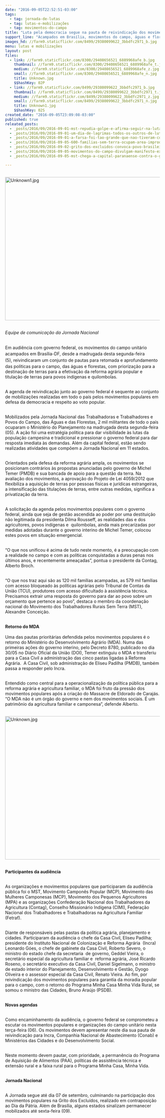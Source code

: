 ```yaml
---
date: "2016-09-05T22:52:51-03:00"
tags:
  - tag: jornada-de-lutas
  - tag: lutas-e-mobilizações
  - tag: movimentos-do-campo
title: "Luta pela democracia segue na pauta de reivindicação dos movimentos ao governo "
support_line: "Acampados em Brasília, movimentos do campo, águas e florestas defendem em audiência a retomada e aprofundamento de políticas sociais"
images_hd: //farm9.staticflickr.com/8499/29380099622_3bbdfc2971_b.jpg
menu: lutas e mobilizações
layout: post
files:
  - link: //farm9.staticflickr.com/8300/29408656521_6889968afe_b.jpg
    thumbnail: //farm9.staticflickr.com/8300/29408656521_6889968afe_t.jpg
    medium: //farm9.staticflickr.com/8300/29408656521_6889968afe_z.jpg
    small: //farm9.staticflickr.com/8300/29408656521_6889968afe_n.jpg
    title: Unknown.jpg
    $$hashKey: 02P
  - link: //farm9.staticflickr.com/8499/29380099622_3bbdfc2971_b.jpg
    thumbnail: //farm9.staticflickr.com/8499/29380099622_3bbdfc2971_t.jpg
    medium: //farm9.staticflickr.com/8499/29380099622_3bbdfc2971_z.jpg
    small: //farm9.staticflickr.com/8499/29380099622_3bbdfc2971_n.jpg
    title: Unknown1.jpg
    $$hashKey: 02S
created_date: "2016-09-05T23:09:08-03:00"
published: true
releated_posts:
  - _posts/2016/09/2016-09-01-mst-repudia-golpe-e-afirma-seguir-na-luta-pela-restauracao-da-democracia-brasileira.md
  - _posts/2016/09/2016-09-01-um-dia-de-lagrimas-todos-os-outros-de-luta.md
  - _posts/2016/09/2016-09-01-a-farsa-foi-tao-grande-que-nao-tiveram-coragem-de-lhe-tirar-os-direitos-politicos-apenas-lhe-roubaram-o-mandato.md
  - _posts/2016/09/2016-09-05-600-familias-sem-terra-ocupam-area-improdutiva-no-rio-grande-do-norte.md
  - _posts/2016/09/2016-09-02-grito-dos-excluidos-convoca-povo-brasileiro-para-lutar-por-seus-direitos.md
  - _posts/2016/09/2016-09-05-movimentos-do-campo-divulgam-manifesto-exigindo-respeito-aos-direitos-do-povo-brasileiro.md
  - _posts/2016/09/2016-09-05-mst-chega-a-capital-paranaense-contra-o-golpe-e-por-reforma-agraria.md

---
```

<p><br />
<img alt="Unknown1.jpg" height="466" src="//farm9.staticflickr.com/8499/29380099622_3bbdfc2971_b.jpg" width="700" /><br />
&nbsp;</p>

<p><em>Equipe de comunica&ccedil;&atilde;o da Jornada Nacional</em></p>

<p><br />
Em audi&ecirc;ncia com governo federal, o<span style="line-height: 20.8px;">s movimentos do campo unit&aacute;rio acampados em Bras&iacute;lia-DF, desde a madrugada desta segunda-feira (5),&nbsp;reivindicaram&nbsp;</span>um conjunto de pautas para retomada e aprofundamento das pol&iacute;ticas para o campo, das &aacute;guas e florestas, com prioriza&ccedil;&atilde;o para a destina&ccedil;&atilde;o de terras para a efetiva&ccedil;&atilde;o da reforma agr&aacute;ria popular e titula&ccedil;&atilde;o de terras para povos ind&iacute;genas e quilombolas.</p>

<p><br />
A agenda de reivindica&ccedil;&atilde;o junto ao governo federal &eacute; sequente ao conjunto de mobiliza&ccedil;&otilde;es realizadas em todo o pa&iacute;s pelos movimentos populares em defesa da democracia e respeito ao voto popular.</p>

<p><br />
Mobilizados pela Jornada Nacional das Trabalhadoras e Trabalhadores e Povos do Campo, das &Aacute;guas e das Florestas, 2 mil militantes de todo o pa&iacute;s ocuparam o Minist&eacute;rio do Planejamento na madrugada desta segunda-feira (05). A a&ccedil;&atilde;o foi uma&nbsp;estrat&eacute;gia pol&iacute;tica para dar visibilidade &agrave;s lutas da popula&ccedil;&atilde;o campesina e tradicional e pressionar o governo federal para&nbsp;dar resposta imediata &agrave;s demandas. Al&eacute;m da capital federal, est&atilde;o sendo realizadas atividades que comp&otilde;em a Jornada Nacional em 11 estados.</p>

<p><br />
Orientados pela defesa da reforma agr&aacute;ria ampla, os movimentos se posicionam contr&aacute;rios &agrave;s propostas anunciadas pelo governo de Michel Temer (PMDB)&nbsp;e sua bancada de apoio para a quest&atilde;o da terra. Na avalia&ccedil;&atilde;o dos movimentos, a aprova&ccedil;&atilde;o do Projeto de Lei 4059/2012 que flexibiliza a aquisi&ccedil;&atilde;o de terras por pessoas f&iacute;sicas e jur&iacute;dicas estrangeiras, a intensifica&ccedil;&atilde;o das titula&ccedil;&otilde;es de terras, entre outras medidas, significa a privatiza&ccedil;&atilde;o da terra.</p>

<p><br />
A solicita&ccedil;&atilde;o da agenda pelos movimentos populares com o governo federal, ainda que seja de gest&atilde;o ascendida ao poder por uma destitui&ccedil;&atilde;o n&atilde;o legitimada da presidenta Dilma Rousseff, as realidades das e dos agricultores, povos ind&iacute;genas e &nbsp;quilombolas, ainda mais precarizadas por medidas adotadas durante o governo interino de Michel Temer, colocou estes povos em situa&ccedil;&atilde;o emergencial.</p>

<p><br />
&ldquo;O que nos unificou &eacute; acima de tudo neste momento, &eacute; a preocupa&ccedil;&atilde;o com a realidade no campo e com as pol&iacute;ticas conquistadas a duras penas nos &uacute;ltimos anos, e recentemente amea&ccedil;adas&rdquo;, pontua o presidente da Contag, Alberto Broch.</p>

<p><br />
&ldquo;O que nos traz aqui s&atilde;o as 120 mil fam&iacute;lias acampadas, as 579 mil fam&iacute;lias com acesso bloqueado &agrave;s pol&iacute;ticas agr&aacute;rias pelo Tribunal de Contas da Uni&atilde;o (TCU), produtores com acesso dificultado &agrave; assist&ecirc;ncia t&eacute;cnica. Precisamos extrair uma resposta do governo para dar ao povo sobre um or&ccedil;amento que pertence ao povo&rdquo;, destaca o membro da coordena&ccedil;&atilde;o nacional do Movimento dos Trabalhadores Rurais Sem Terra (MST), Alexandre Concei&ccedil;&atilde;o.</p>

<p><br />
<strong>Retorno do MDA</strong><br />
<br />
Uma das pautas priorit&aacute;rias defendida pelos movimentos populares &eacute; o retorno do Minist&eacute;rio do Desenvolvimento Agr&aacute;rio (MDA). Numa das primeiras a&ccedil;&otilde;es do governo interino, pelo Decreto 8780, publicado no dia 30/05 no Di&aacute;rio Oficial da Uni&atilde;o (DOI), Temer extinguiu o MDA e transferiu para a Casa Civil a administra&ccedil;&atilde;o das cinco pastas ligadas &agrave; Reforma Agr&aacute;ria. &nbsp;A Casa Civil, sob administra&ccedil;&atilde;o de Eliseu Padilha (PMDB), tamb&eacute;m passa a responder pelo Incra.</p>

<p><br />
Entendido como central para a operacionaliza&ccedil;&atilde;o da pol&iacute;tica p&uacute;blica para a reforma agr&aacute;ria e agricultura familiar, o MDA foi fruto da press&atilde;o dos movimentos populares ap&oacute;s a cria&ccedil;&atilde;o do Massacre de Eldorado de Caraj&aacute;s. &ldquo;O MDA n&atilde;o &eacute; um &oacute;rg&atilde;o do governo e nem dos movimentos sociais. &Eacute; um patrim&ocirc;nio da agricultura familiar e camponesa&rdquo;, defende Alberto.<br />
&nbsp;</p>

<p><img alt="Unknown.jpg" height="466" src="//farm9.staticflickr.com/8300/29408656521_6889968afe_b.jpg" width="700" /><br />
&nbsp;</p>

<p><strong>Participantes da audi&ecirc;ncia</strong></p>

<p><br />
As organiza&ccedil;&otilde;es e movimentos populares que participaram da audi&ecirc;ncia p&uacute;blica foi&nbsp;o MST, Movimento Campon&ecirc;s Popular (MCP), Movimento das Mulheres Camponesas (MCP), Movimento dos Pequenos Agricultores (MPA) e as organiza&ccedil;&otilde;es Confedera&ccedil;&atilde;o Nacional dos Trabalhadores da Agricultura (Contag), Conselho Mission&aacute;rio Ind&iacute;gena (CIMI), Federa&ccedil;&atilde;o Nacional dos Trabalhadores e Trabalhadoras na Agricultura Familiar (Fetraf).</p>

<p><br />
Diante de respons&aacute;veis pelas pastas da pol&iacute;tica agr&aacute;ria, planejamento e cidades. Participaram da audi&ecirc;ncia o chefe da Casa Civil, Eliseu Padilha; presidente do Instituto Nacional de Coloniza&ccedil;&atilde;o e Reforma Agr&aacute;ria &nbsp;(Incra) Leonardo G&oacute;es, o chefe de gabinete da Casa Civil, Roberto Severo, o ministro do estado chefe da secretaria &nbsp;de governo, Geddel Vieira, o secret&aacute;rio especial da agricultura familiar e &nbsp;reforma agr&aacute;ria, Jos&eacute; Ricardo Roseno, o secret&aacute;rio executivo da Casa Civil, Daniel Sigelmann, o ministro de estado interior do Planejamento, Desenvolvimento e Gest&atilde;o, Dyogo Oliveira e o assessor especial da Casa Civil, Renato Vieira. Ao fim, por reivindica&ccedil;&atilde;o dos movimentos populares para garantia da moradia popular para o campo, com o retorno do Programa Minha Casa Minha Vida Rural, se somou o ministro das Cidades, Bruno Ara&uacute;jo (PSDB).</p>

<p><br />
<strong>Novas agendas</strong></p>

<p><br />
Como encaminhamento da audi&ecirc;ncia, o governo federal se comprometeu a escutar os movimentos populares e organiza&ccedil;&otilde;es do campo unit&aacute;rio nesta ter&ccedil;a-feira (06). Os movimentos devem apresentar neste dia sua pauta de reivindica&ccedil;&atilde;o para Incra, Companhia Nacional de Abastecimento (Conab) e Minist&eacute;rios das Cidades e do Desenvolvimento Social.</p>

<p><br />
Neste momento devem pautar, com prioridade, a perman&ecirc;ncia do Programa de Aquisi&ccedil;&atilde;o de Alimentos (PAA), pol&iacute;ticas de assist&ecirc;ncia t&eacute;cnica e extens&atilde;o rural e a faixa rural para o Programa Minha Casa, Minha Vida.</p>

<p><br />
<strong>Jornada Nacional</strong></p>

<p><br />
A Jornada segue at&eacute; dia 07 de setembro, culminando na participa&ccedil;&atilde;o dos movimentos populares na Grito dos Exclu&iacute;dos, realizado em contraposi&ccedil;&atilde;o ao Dia da P&aacute;tria. Al&eacute;m de Bras&iacute;lia, alguns estados sinalizam permanecer mobilizados at&eacute; sexta-feira (09).&nbsp;</p>
